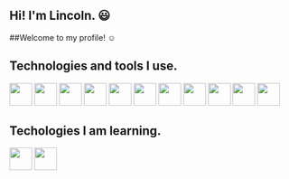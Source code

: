 ## Hi! I'm Lincoln. :smiley:
##Welcome to my profile! :relaxed:


## Technologies and tools I use.
<img loading="lazy" src="https://cdn.jsdelivr.net/gh/devicons/devicon/icons/html5/html5-original-wordmark.svg" width="40" height="40" />
<img src="https://cdn.jsdelivr.net/gh/devicons/devicon/icons/css3/css3-original.svg" width="40" height="40" />
<img src="https://cdn.jsdelivr.net/gh/devicons/devicon/icons/javascript/javascript-original.svg"  width="40" height="40"/>
<img src="https://cdn.jsdelivr.net/gh/devicons/devicon/icons/php/php-plain.svg" width="40" height="40" />
<img src="https://cdn.jsdelivr.net/gh/devicons/devicon/icons/mysql/mysql-original-wordmark.svg" width="40" height="40" />
<img src="https://cdn.jsdelivr.net/gh/devicons/devicon/icons/csharp/csharp-original.svg"  width="40" height="40"/> 
<img src="https://cdn.jsdelivr.net/gh/devicons/devicon/icons/dot-net/dot-net-plain-wordmark.svg" width="40" height="40" />
<img src="https://cdn.jsdelivr.net/gh/devicons/devicon/icons/ionic/ionic-original.svg"  width="40" height="40" />
<img src="https://cdn.jsdelivr.net/gh/devicons/devicon/icons/bootstrap/bootstrap-original-wordmark.svg"  width="40" height="40" />
<img src="https://cdn.jsdelivr.net/gh/devicons/devicon/icons/figma/figma-original.svg"  width="40" height="40" />
<img loading="lazy" src="https://cdn.jsdelivr.net/gh/devicons/devicon/icons/git/git-original.svg" width="40" height="40"/>

## Techologies I am learning.
<img src="https://cdn.jsdelivr.net/gh/devicons/devicon/icons/react/react-original-wordmark.svg"  width="40" height="40"/>
<img src="https://cdn.jsdelivr.net/gh/devicons/devicon/icons/symfony/symfony-original-wordmark.svg"  width="40" height="40"/>

